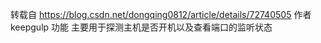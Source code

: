 转载自 https://blog.csdn.net/dongqing0812/article/details/72740505 
作者 keepgulp
功能
主要用于探测主机是否开机以及查看端口的监听状态
